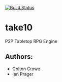 [![Build Status](https://travis-ci.org/fluffymuffin27/take10.svg?branch=master)](https://travis-ci.org/fluffymuffin27/take10)
# take10
P2P Tabletop RPG Engine

## Authors:
+ Colton Crowe
+ Ian Prager
